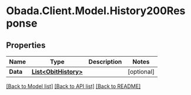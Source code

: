 
# Obada.Client.Model.History200Response

## Properties

Name | Type | Description | Notes
------------ | ------------- | ------------- | -------------
**Data** | [**List&lt;ObitHistory&gt;**](ObitHistory.md) |  | [optional] 

[[Back to Model list]](../README.md#documentation-for-models)
[[Back to API list]](../README.md#documentation-for-api-endpoints)
[[Back to README]](../README.md)

